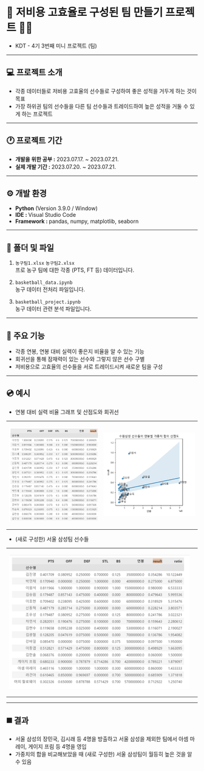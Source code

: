 # 🏀 저비용 고효율로 구성된 팀 만들기 프로젝트  🤾‍♀️
- KDT - 4기 3번째 미니 프로젝트 (팀)
  
---
## 💻 프로젝트 소개
- 각종 데이터들로 저비용 고효율의 선수들로 구성하여 좋은 성적을 거두게 하는 것이 목표
- 가장 하위권 팀의 선수들을 다른 팀 선수들과 트레이드하여 높은 성적을 거둘 수 있게 하는 프로젝트

---
## 🕐 프로젝트 기간
- <strong>개발을 위한 공부 :</strong> 2023.07.17. ~ 2023.07.21.
- <strong>실제 개발 기간 : </strong> 2023.07.20. ~ 2023.07.21.

---
## ⚙ 개발 환경
- <strong>Python</strong> (Version 3.9.0 / Window)
- <strong>IDE : </strong> Visual Studio Code
- <strong>Framework : </strong> pandas, numpy, matplotlib, seaborn

---
## 📁 폴더 및 파일
1. `농구팀1.xlsx` `농구팀2.xlsx`<br>
프로 농구 팀에 대한 각종 (PTS, FT 등) 데이터입니다.

2. `basketball_data.ipynb`<br>
농구 데이터 전처리 파일입니다.

3. `basketball_project.ipynb`<br>
농구 데이터 관련 분석 파일입니다.

---
## 📌 주요 기능
- 각종 연봉, 연봉 대비 실력이 좋은지 비율을 알 수 있는 기능
- 회귀선을 통해 잠재력이 있는 선수와 그렇지 않은 선수 구별
- 저비용으로 고효율의 선수들을 서로 트레이드시켜 새로운 팀을 구성

---
## 💿 예시
- 연봉 대비 실력 비율 그래프 및 산점도와 회귀선
<table>
<tr>
<td>

![Alt text](../README_img/project_03_01.png)
</td>
<td>

![Alt text](../README_img/project_03_02.png)
</td>
</tr>
</table>

- (새로 구성한) 서울 삼성팀 선수들
<table>
<tr>
<td>

![Alt text](../README_img/project_03_03.png)
</td>
<td>

<!-- ![Alt text](../README_img/project_03_02.png) -->
</td>
</tr>
</table>

---
## ◼️ 결과
- 서울 삼성의 장민국, 김시래 등 4명을 방출하고 서울 삼성을 제외한 팀에서 아셈 마레이, 게이지 프림 등 4명을 영입
- 가중치의 합을 비교해보았을 때 (새로 구성한) 서울 삼성팀이 월등히 높은 것을 알 수 있음